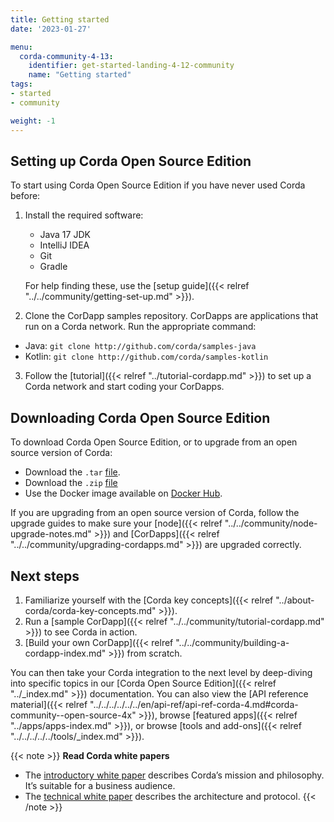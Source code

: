 ```yaml
---
title: Getting started
date: '2023-01-27'

menu:
  corda-community-4-13:
    identifier: get-started-landing-4-12-community
    name: "Getting started"
tags:
- started
- community

weight: -1
---
```


## Setting up Corda Open Source Edition

To start using Corda Open Source Edition if you have never used Corda before:

1. Install the required software:
   * Java 17 JDK
   * IntelliJ IDEA
   * Git
   * Gradle

   For help finding these, use the [setup guide]({{< relref "../../community/getting-set-up.md" >}}).

2. Clone the CorDapp samples repository. CorDapps are applications that run on a Corda network. Run the appropriate command:

  * Java: `git clone http://github.com/corda/samples-java`
  * Kotlin: `git clone http://github.com/corda/samples-kotlin`

3. Follow the [tutorial]({{< relref "../tutorial-cordapp.md" >}}) to set up a Corda network and start coding your CorDapps.

## Downloading Corda Open Source Edition

To download Corda Open Source Edition, or to upgrade from an open source version of Corda:

* Download the `.tar` [file](https://download.corda.net/corda-open-source/4.13/corda-open-source-4.12.tar).
* Download the `.zip` [file](https://download.corda.net/corda-open-source/4.13/corda-open-source-4.12.zip)
* Use the Docker image available on [Docker Hub](https://hub.docker.com/repository/docker/corda/community).

If you are upgrading from an open source version of Corda, follow the upgrade guides to make sure your [node]({{< relref "../../community/node-upgrade-notes.md" >}}) and [CorDapps]({{< relref "../../community/upgrading-cordapps.md" >}}) are upgraded correctly.

## Next steps

1. Familiarize yourself with the [Corda key concepts]({{< relref "../about-corda/corda-key-concepts.md" >}}).
2. Run a [sample CorDapp]({{< relref "../../community/tutorial-cordapp.md" >}}) to see Corda in action.
4. [Build your own CorDapp]({{< relref "../../community/building-a-cordapp-index.md" >}}) from scratch.

You can then take your Corda integration to the next level by deep-diving into specific topics in our [Corda Open Source Edition]({{< relref "../_index.md" >}}) documentation. You can also view the [API reference material]({{< relref "../../../../../../en/api-ref/api-ref-corda-4.md#corda-community--open-source-4x" >}}), browse [featured apps]({{< relref "../apps/apps-index.md" >}}), or browse [tools and add-ons]({{< relref "../../../../../tools/_index.md" >}}).

{{< note >}}
<b>Read Corda white papers</b>
* The [introductory white paper](https://www.r3.com/white-papers/the-corda-platform-an-introduction-whitepaper/) describes Corda’s mission and philosophy. It’s suitable for a business audience.
* The [technical white paper](https://www.r3.com/white-papers/corda-technical-whitepaper/) describes the architecture and protocol.
{{< /note >}}

